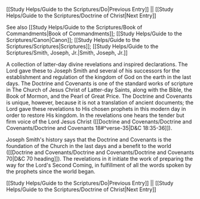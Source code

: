 [[Study Helps/Guide to the Scriptures/Do|Previous Entry]]  ||  [[Study Helps/Guide to the Scriptures/Doctrine of Christ|Next Entry]]

 See also [[Study Helps/Guide to the Scriptures/Book of Commandments|Book of Commandments]]; [[Study Helps/Guide to the Scriptures/Canon|Canon]]; [[Study Helps/Guide to the Scriptures/Scriptures|Scriptures]]; [[Study Helps/Guide to the Scriptures/Smith, Joseph, Jr.|Smith, Joseph, Jr.]]

 A collection of latter-day divine revelations and inspired declarations. The Lord gave these to Joseph Smith and several of his successors for the establishment and regulation of the kingdom of God on the earth in the last days. The Doctrine and Covenants is one of the standard works of scripture in The Church of Jesus Christ of Latter-day Saints, along with the Bible, the Book of Mormon, and the Pearl of Great Price. The Doctrine and Covenants is unique, however, because it is not a translation of ancient documents; the Lord gave these revelations to His chosen prophets in this modern day in order to restore His kingdom. In the revelations one hears the tender but firm voice of the Lord Jesus Christ ([[Doctrine and Covenants/Doctrine and Covenants/Doctrine and Covenants 18#^verse-35|D&C 18:35-36]]).

 Joseph Smith's history says that the Doctrine and Covenants is the foundation of the Church in the last days and a benefit to the world ([[Doctrine and Covenants/Doctrine and Covenants/Doctrine and Covenants 70|D&C 70 heading]]). The revelations in it initiate the work of preparing the way for the Lord's Second Coming, in fulfillment of all the words spoken by the prophets since the world began.

[[Study Helps/Guide to the Scriptures/Do|Previous Entry]]  ||  [[Study Helps/Guide to the Scriptures/Doctrine of Christ|Next Entry]]